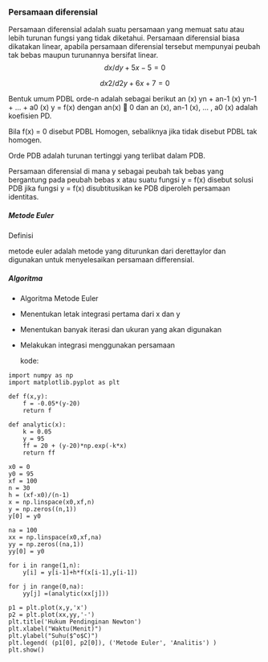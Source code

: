 ### Persamaan diferensial 

Persamaan diferensial adalah suatu persamaan yang memuat satu atau lebih turunan fungsi yang tidak diketahui. Persamaan diferensial biasa dikatakan linear, apabila persamaan diferensial tersebut mempunyai peubah tak bebas maupun turunannya bersifat linear.
$$
dx/
dy
​
 +5x−5=0   
$$

$$
dx 
2
 /
d 
2
 y
​
 +6x+7=0
$$

Bentuk umum PDBL orde-n adalah sebagai berikut an (x) yn + an-1 (x) yn-1 + … + a0 (x) y = f(x) dengan an(x)  0 dan an (x), an-1 (x), … , a0 (x) adalah koefisien PD.

Bila f(x) = 0 disebut PDBL Homogen, sebaliknya jika tidak disebut PDBL tak homogen.

Orde PDB adalah turunan tertinggi yang terlibat dalam PDB.

Persamaan diferensial di mana y sebagai peubah tak bebas yang bergantung pada peubah bebas x atau suatu fungsi y = f(x) disebut solusi PDB jika fungsi y = f(x) disubtitusikan ke PDB diperoleh persamaan identitas.

##### Metode Euler

Definisi

metode euler adalah metode yang diturunkan dari derettaylor dan digunakan untuk menyelesaikan persamaan differensial.

##### Algoritma

- Algoritma Metode Euler

- Menentukan letak integrasi pertama dari x dan y

- Menentukan banyak iterasi dan ukuran yang akan digunakan

- Melakukan integrasi menggunakan persamaan

  kode:

```
import numpy as np
import matplotlib.pyplot as plt

def f(x,y):
    f = -0.05*(y-20)
    return f

def analytic(x):
    k = 0.05
    y = 95
    ff = 20 + (y-20)*np.exp(-k*x)
    return ff

x0 = 0
y0 = 95
xf = 100
n = 30
h = (xf-x0)/(n-1)
x = np.linspace(x0,xf,n)
y = np.zeros((n,1))
y[0] = y0

na = 100
xx = np.linspace(x0,xf,na)
yy = np.zeros((na,1))
yy[0] = y0

for i in range(1,n):
    y[i] = y[i-1]+h*f(x[i-1],y[i-1])

for j in range(0,na):
    yy[j] =(analytic(xx[j]))

p1 = plt.plot(x,y,'x')
p2 = plt.plot(xx,yy,'-')
plt.title('Hukum Pendinginan Newton')
plt.xlabel("Waktu(Menit)")
plt.ylabel("Suhu($^o$C)")
plt.legend( (p1[0], p2[0]), ('Metode Euler', 'Analitis') )
plt.show()
```

